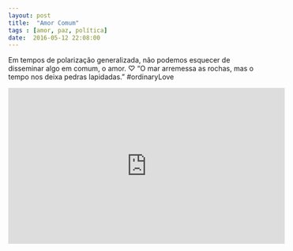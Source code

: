 ```yaml
---
layout: post
title:  "Amor Comum"
tags : [amor, paz, política]
date:  2016-05-12 22:08:00
---
```


Em tempos de polarização generalizada, não podemos esquecer de disseminar algo em comum, o amor. ♡
“O mar arremessa as rochas, mas o tempo nos deixa pedras lapidadas.” ‪#‎ordinaryLove‬

<iframe width="560" height="315" src="https://www.youtube.com/embed/XC3ahd6Di3M" frameborder="0" allow="accelerometer; autoplay; encrypted-media; gyroscope; picture-in-picture" allowfullscreen></iframe>